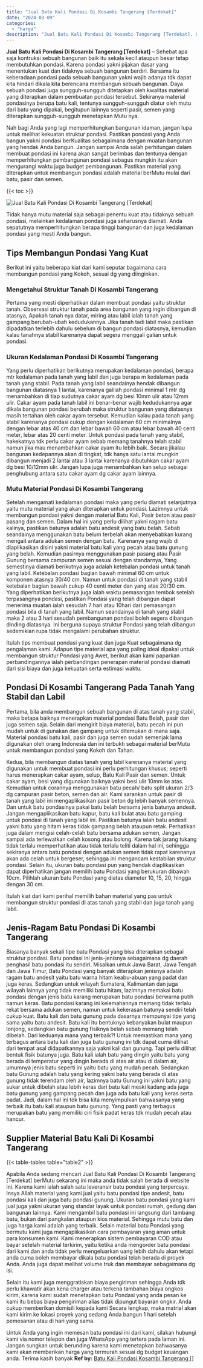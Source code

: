 ```yaml
---
title: "Jual Batu Kali Pondasi Di Kosambi Tangerang [Terdekat]"
date: "2024-03-09"
categories: 
  - "harga"
description: "Jual Batu Kali Pondasi Di Kosambi Tangerang [Terdekat]. Untuk Anda yang ingin memesan batu pondasi ini dari kami, silakan hubungi kami via nomor telepon dan..."
---
```


**Jual Batu Kali Pondasi Di Kosambi Tangerang \[Terdekat\]** – Sehebat apa saja kontruksi sebuah bangunan baik itu sekala kecil ataupun besar tetap membutuhkan pondasi. Karena pondasi yakni pijakan dasar yang menentukan kuat dan tidaknya sebuah bangunan berdiri. Bersama itu keberadaan pondasi pada sebuah bangunan yakni wajib adanya tdk dapat kita hindari dikala kita berencana membangun sebuah bangunan. Daya sebuah pondasi juga sungguh-sungguh ditetapkan oleh kwalitas material yang diterapkan dalam pembuatan pondasi tersebut. Sekiranya material pondasinya berupa batu kali, tentunya sungguh-sungguh diatur oleh mutu dari batu yang dipakai, begitupun lainnya seperti pasir, semen yang diterapkan sungguh-sungguh menetapkan Mutu nya.

Nah bagi Anda yang lagi memperhitungkan bangunan idaman, jangan lupa untuk melihat kekuatan struktur pondasi. Pastikan pondasi yang Anda bangun yakni pondasi berKualitas sebagaimana dengan muatan bangunan yang hendak Anda bangun. Jangan sampai Anda salah perhitungan dalam membuat pondasi ini karena akan sangat berimbas dan tentunya dengan memperhitungkan pembangunan pondasi sebagus mungkin itu akan mengurangi waktu juga budget pembangunan. Pastikan material yang diterapkan untuk membangun pondasi adalah material berMutu mulai dari batu, pasir dan semen.

{{< toc >}}

![Jual Batu Kali Pondasi Di Kosambi Tangerang [Terdekat]](/images/jual-batu-kali-35.png)

Tidak hanya mutu material saja sebagai penentu kuat atau tidaknya sebuah pondasi, melainkan kedalaman pondasi juga seharusnya diamati. Anda sepatutnya memperhitungkan berapa tinggi bangunan dan juga kedalaman pondasi yang mesti Anda bangun.

## Tips Membangun Pondasi Yang Kuat

Berikut ini yaitu beberapa kiat dari kami seputar bagaimana cara membangun pondasi yang Kokoh, sesuai dg yang diinginkan.

### Mengetahui Struktur Tanah Di Kosambi Tangerang

Pertama yang mesti diperhatikan dalam membuat pondasi yaitu struktur tanah. Observasi struktur tanah pada area bangunan yang ingin dibangun di atasnya, Apakah tanah nya datar, miring atau labil ialah tanah yang gampang berubah-ubah kedudukannya. Jika tanah tadi labil maka pastikan dipadatkan terlebih dahulu sebelum di bangun pondasi diatasnya, kemudian kalau tanahnya stabil karenanya dapat segera menggali galian untuk pondasi.

### Ukuran Kedalaman Pondasi Di Kosambi Tangerang

Yang perlu diperhatikan berikutnya merupakan kedalaman pondasi, berapa mtr kedalaman pada tanah yang labil dan juga berapa m kedalaman pada tanah yang stabil. Pada tanah yang labil seandainya hendak dibangun bangunan diatasnya 1 lantai, karenanya galilah pondasi minimal 1 mtr dg menambahkan di tiap sudutnya cakar ayam dg besi 10mm ulir atau 12mm ulir. Cakar ayam pada tanah labil ini benar-benar wajib kedudukannya agar dikala bangunan pondasi berubah maka struktur bangunan yang diatasnya masih tertahan oleh cakar ayam tersebut. Kemudian kalau pada tanah yang stabil karenanya pondasi cukup dengan kedalaman 60 cm minimalnya dengan lebar atas 40 cm dan lebar bawah 60 cm atau lebar bawah 40 centi meter, lebar atas 20 centi meter. Untuk pondasi pada tanah yang stabil, hakekatnya tdk perlu cakar ayam sebab memang tanahnya telah stabil namun jika mau menambahkan cakar ayam itu lebih baik. Secara jikalau bangunan kedepannya akan di tingkat, tdk hanya satu lantai mungkin dibangun menjadi 2 lantai atau 3 lantai karenanya dibutuhkan cakar ayam dg besi 10/12mm ulir. Jangan lupa juga menambahkan kan selup sebagai penghubung antara satu cakar ayam dg cakar ayam lainnya.

### Mutu Material Pondasi Di Kosambi Tangerang

Setelah mengamati kedalaman pondasi maka yang perlu diamati selanjutnya yaitu mutu material yang akan diterapkan untuk pondasi. Lazimnya untuk membangun pondasi yakni dengan material Batu Kali, Pasir beton atau pasir pasang dan semen. Dalam hal ini yang perlu dilihat yakni ragam batu kalinya, pastikan batunya adalah batu andesit yang batu belah. Sebab seandainya menggunakan batu belum terbelah akan menyebabkan kurang mengait antara adukan semen dengan batu. Karenanya yang wajib di diaplikasikan disini yakni material batu kali yang pecah atau batu gunung yang belah. Kemudian pasirnya menggunakan pasir pasang atau Pasir Gunung bersama campuran semen sesuai dengan standarnya, Yang semestinya diamati berikutnya juga adalah ketebalan pondasi untuk tanah yang labil. Ketebalan pondasi bagian bawah minimal 60 cm untuk komponen atasnya 30/40 cm. Namun untuk pondasi di tanah yang stabil ketebalan bagian bawah cukup 40 centi meter dan yang atas 20/30 cm. Yang diperhatikan berikutnya juga ialah waktu pemasangan tembok setelah terpasangnya pondasi, pastikan Pondasi yang telah dibangun dapat menerima muatan ialah sesudah 7 hari atau 10hari dari pemasangan pondasi bila di tanah yang labil. Namun seandainya di tanah yang stabil maka 2 atau 3 hari sesudah pembangunan pondasi boleh segera dibangun dinding diatasnya. Ini berguna supaya struktur Pondasi yang telah dibangun sedemikian rupa tidak mengalami perubahan struktur.

Itulah tips membuat pondasi yang kuat dan juga Kuat sebagaimana dg pengalaman kami. Adapun tipe material apa yang paling ideal dipakai untuk membangun struktur Pondasi yang Awet, berikut akan kami paparkan perbandingannya ialah perbandingan penerapan material pondasi diamati dari sisi biaya dan juga kekuatan serta estimasi waktu.

## Pondasi Di Kosambi Tangerang Pada Tanah Yang Stabil dan Labil

Pertama, bila anda membangun sebuah bangunan di atas tanah yang stabil, maka betapa baiknya menerapkan material pondasi Batu Belah, pasir dan juga semen saja. Selain dari mengirit biaya material, batu pecah ini pun mudah untuk di gunakan dan gampang untuk ditemukan di mana saja. Material pondasi batu kali, pasir dan juga semen sudah semenjak lama digunakan oleh orang Indonesia dan ini terbukti sebagai material berMutu untuk membangun pondasi yang Kokoh dan Tahan.

Kedua, bila membangun diatas tanah yang labil karenanya material yang digunakan untuk membuat pondasi ini perlu perhitungan khusus; seperti harus menerapkan cakar ayam, selup, Batu Kali Pasir dan semen. Untuk cakar ayam, besi yang digunakan baiknya yakni besi ulir 10mm ke atas. Kemudian untuk corannya menggunakan batu pecah/ batu split ukuran 2/3 dg campuran pasir beton, semen dan air. Kami sarankan untuk pasir di tanah yang labil ini mengaplikasikan pasir beton dg lebih banyak semennya. Dan untuk batu pondasinya pakai batu belah bersama jenis batunya andesit. Jangan mengaplikasikan batu kapur, batu kali bulat atau batu gamping untuk pondasi di tanah yang labil ini. Pastikan batunya ialah batu andesit yakni batu yang hitam keras tidak gampang belah ataupun retak. Perhatikan juga dalam mengisi celah-celah batu bersama adukan semen, Jangan sampai ada terlewatkan celah kosong atau bolong. Karena tak jarang tukang tidak terlalu memperhatikan atau tidak terlalu teliti dalam hal ini, sehingga sekiranya antara batu pondasi dengan adukan semen tidak rapat karenanya akan ada celah untuk bergeser, sehingga ini mengancam kestabilan struktur pondasi. Selain itu, ukuran batu pondasi pun yang hendak diaplikasikan dapat diperhatikan jangan memilih batu Pondasi yang berukuran dibawah 10cm. Pilihlah ukuran batu Pondasi yang diatas diameter 10, 15, 20, hingga dengan 30 cm.

Itulah kiat dari kami perihal memilih bahan material yang pas untuk membangun struktur pondasi di atas tanah yang stabil dan juga tanah yang labil.

## Jenis-Ragam Batu Pondasi Di Kosambi Tangerang

Biasanya banyak sekali tipe batu Pondasi yang bisa diterapkan sebagai struktur pondasi. Batu pondasi ini jenis-jenisnya sebagaimana dg daerah penghasil batu pondasi itu sendiri. Misalkan untuk Jawa Barat, Jawa Tengah dan Jawa Timur, Batu Pondasi yang banyak diterapkan jenisnya adalah ragam batu andesit yaitu batu warna hitam keabu-abuan yang padat dan juga keras. Sedangkan untuk wilayah Sumatera, Kalimantan dan juga wilayah lainnya yang tidak memiliki batu hitam, lazimnya memakai batu pondasi dengan jenis batu karang merupakan batu pondasi berwarna putih namun keras. Batu pondasi karang ini kelemahannya memang tidak terlalu rekat bersama adukan semen, namun untuk kekerasan batunya sendiri telah cukup kuat. Batu kali dan batu gunung pada dasarnya mempunyai tipe yang sama yaitu batu andesit. Batu kali itu bentuknya kebanyakan bulat maupun lonjong, sedangkan batu gunung fisiknya belah sebab memang telah dibelah. Dari keduanya mana yang terbaik?! Untuk memastikan mana yang terbagus antara batu kali dan juga batu gunung ini tdk dapat cuma dilihat dari tempat asal didapatkannya saja yakni kali dan gunung. Tapi perlu dilihat bentuk fisik batunya juga. Batu kali ialah batu yang dingin yaitu batu yang berada di temperatur yang dingin berada di atas air atau di dalam air, umumnya jenis batu seperti ini yaitu batu yang mudah pecah. Sedangkan batu Gunung adalah batu yang kering yakni batu yang berada di atas gunung tidak terendam oleh air, lazimnya batu Gunung ini yakni batu yang sukar untuk dibelah atau lebih keras dari batu kali meski kadang ada juga batu gunung yang gampang pecah dan juga ada batu kali yang keras serta padat. Jadi, dalam hal ini tdk bisa kita menyimpulkan bahwasanya yang terbaik itu batu kali ataupun batu gunung. Yang pasti yang terbagus merupakan batu yang memiliki ciri fisik padat keras tdk mudah pecah atau hancur.

## Supplier Material Batu Kali Di Kosambi Tangerang

{{< table-tables table="table2" >}}

Apabila Anda sedang mencari Jual Batu Kali Pondasi Di Kosambi Tangerang \[Terdekat\] berMutu sekarang ini maka anda tidak salah berada di website ini. Karena kami ialah salah satu leveransir batu pondasi yang terpercaya. Insya Allah material yang kami jual yaitu batu pondasi tipe andesit, batu pondasi kali dan juga batu pondasi gunung. Ukuran batu pondasi yang kami jual juga yakni ukuran yang standar layak untuk pondasi rumah, gedung dan bangunan lainnya. Kami mengambil batu pondasi ini langsung dari tambang batu, bukan dari pangkalan ataupun kios material. Sehingga mutu batu dan juga harga kami adalah yang terbaik. Selain material batu Pondasi yang bermutu kami juga mengaplikasikan cara pembayaran yang aman untuk para konsumen kami. Kami menerapkan sistem pembayaran COD atau bayar setelah material terkirim, yaitu ketika anda mengorder batu pondasi dari kami dan anda tidak perlu mengeluarkan uang lebih dahulu akan tetapi anda cuma boleh membayar dikala batu pondasi telah berada di proyek Anda. Anda juga dapat melihat volume truk dan membayar sebagaimana dg isi.

Selain itu kami juga menggratiskan biaya pengiriman sehingga Anda tdk perlu khawatir akan kena charger atau terkena tambahan biaya ongkos kirim, karena kami sudah menetapkan batu Pondasi yang anda pesan ke kami itu bebas biaya pengiriman alias tidak dipungut bayaran ongkir. Anda cukup memberikan domisili kepada kami Secara lengkap, maka matrial akan kami kirim ke lokasi proyek yang sedang Anda bangun 1 hari setelah pemesanan atau di hari yang sama.

Untuk Anda yang ingin memesan batu pondasi ini dari kami, silakan hubungi kami via nomor telepon dan juga WhatsApp yang tertera pada laman ini. Jangan sungkan untuk berunding karena kami menetapkan bahwasanya kami akan memberikan harga yang termurah sesuai dg budget keuangan anda. Terima kasih banyak
**Ref by:** [Batu Kali Pondasi Kosambi Tangerang []](https://id.wikipedia.org/wiki/Batu)
